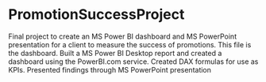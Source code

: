 # PromotionSuccessProject
Final project to create an MS Power BI dashboard and MS PowerPoint presentation for a client to measure the success of promotions.  This file is the dashboard.  Built a MS Power BI Desktop report and created a dashboard using the PowerBI.com service.  Created DAX formulas for use as KPIs.  Presented findings through MS PowerPoint presentation
